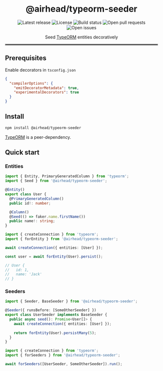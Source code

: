 <h1 align='center'>
    @airhead/typeorm-seeder
</h1>

<p align='center'>
<img src='https://img.shields.io/github/v/release/joakimbugge/typeorm-seeder?include_prereleases' alt='Latest release' />
<img src='https://img.shields.io/github/license/joakimbugge/typeorm-seeder' alt='License' />
<img src='https://img.shields.io/github/workflow/status/joakimbugge/typeorm-seeder/Verify%20&%20Release' alt='Build status' />
<img src='https://img.shields.io/github/issues-pr/joakimbugge/typeorm-seeder' alt='Open pull requests' />
<img src='https://img.shields.io/github/issues/joakimbugge/typeorm-seeder' alt='Open issues' />
</p>

<p align='center'>Seed <a href='https://github.com/typeorm/typeorm'>TypeORM</a> entities decoratively</p>

<hr style='border: 2px solid gray' />

## Prerequisites

Enable decorators in `tsconfig.json`

```json
{
  "compilerOptions": {
    "emitDecoratorMetadata": true,
    "experimentalDecorators": true
  }
}
```

## Install

```bash
npm install @airhead/typeorm-seeder
```

[TypeORM](https://github.com/typeorm/typeorm) is a peer-dependency.

## Quick start

### Entities

```typescript
import { Entity, PrimaryGeneratedColumn } from 'typeorm';
import { Seed } from '@airhead/typeorm-seeder';

@Entity()
export class User {
  @PrimaryGeneratedColumn()
  public id!: number;

  @Column()
  @Seed(() => faker.name.firstName())
  public name!: string;
}
```

```typescript
import { createConnection } from 'typeorm';
import { forEntity } from '@airhead/typeorm-seeder';

await createConnection({ entities: [User] });

const user = await forEntity(User).persist();

// User {
//   id: 1,
//   name: 'Jack'
// }
```


### Seeders

```typescript
import { Seeder, BaseSeeder } from '@airhead/typeorm-seeder';

@Seeder({ runsBefore: [SomeOtherSeeder] })
export class UserSeeder implements BaseSeeder {
  public async seed(): Promise<User[]> {
    await createConnection({ entities: [User] });
    
    return forEntity(User).persistMany(5);
  }
}
```

```typescript
import { createConnection } from 'typeorm';
import { forSeeders } from '@airhead/typeorm-seeder';

await forSeeders([UserSeeder, SomeOtherSeeder]).run();
```
